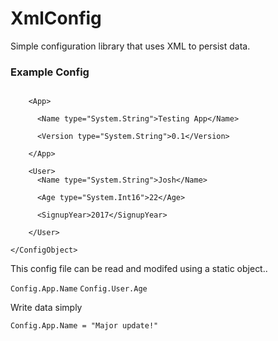 # XmlConfig
Simple configuration library that uses XML to persist data.

### Example Config

```<ConfigObject>

    <App>
    
      <Name type="System.String">Testing App</Name>
      
      <Version type="System.String">0.1</Version>
      
    </App>
    
    <User>
      <Name type="System.String">Josh</Name>
      
      <Age type="System.Int16">22</Age>
      
      <SignupYear>2017</SignupYear>
      
    </User>
    
</ConfigObject>
```

This config file can be read and modifed using a static object..

`Config.App.Name`
`Config.User.Age`

Write data simply

`Config.App.Name = "Major update!"`
    
